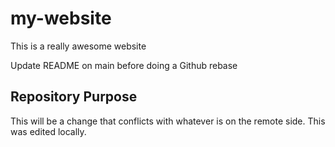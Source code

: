 # my-website

This is a really awesome website

Update README on main before doing a Github rebase

## Repository Purpose

This will be a change that conflicts 
with whatever is on the remote side.
This was edited locally.